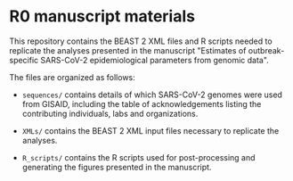 # R0 manuscript materials

This repository contains the BEAST 2 XML files and R scripts needed to replicate the analyses presented in the manuscript "Estimates of outbreak-specific SARS-CoV-2 epidemiological parameters from genomic data".

The files are organized as follows:

* `sequences/` contains details of which SARS-CoV-2 genomes were used from GISAID, including the table of acknowledgements listing the contributing individuals, labs and organizations.

* `XMLs/` contains the BEAST 2 XML input files necessary to replicate the analyses.

* `R_scripts/` contains the R scripts used for post-processing and generating the figures presented in the manuscript.
